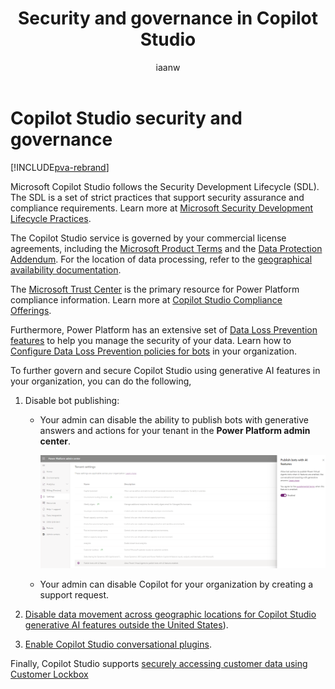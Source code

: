 ﻿---
title: Security and governance in Copilot Studio  
description: Use the security and governance controls in Power Platform and Microsoft 365 to manage the security of your data when creating, publishing, and using copilots built with Copilot Studio.
keywords: "PVA"
ms.date: 11/14/2023
ms.topic: article
author: iaanw
ms.author: iawilt
manager: leeclontz
ms.reviewer: digantak
ms.custom: plugin

---

# Copilot Studio security and governance

[!INCLUDE[pva-rebrand](includes/pva-rebrand.md)]

Microsoft Copilot Studio follows the Security Development Lifecycle (SDL). The SDL is a set of strict practices that support security assurance and compliance requirements. Learn more at [Microsoft Security Development Lifecycle Practices](https://www.microsoft.com/securityengineering/sdl/practices).

The Copilot Studio service is governed by your commercial license agreements, including the [Microsoft Product Terms](https://go.microsoft.com/fwlink/?linkid=2182773) and the [Data Protection Addendum](https://go.microsoft.com/fwlink/?linkid=2153219). For the location of data processing, refer to the [geographical availability documentation](https://dynamics.microsoft.com/availability-reports/).

The [Microsoft Trust Center](https://www.microsoft.com/trustcenter) is the primary resource for Power Platform compliance information. Learn more at [Copilot Studio Compliance Offerings](admin-certification.md).

Furthermore, Power Platform has an extensive set of [Data Loss Prevention features](/power-platform/admin/prevent-data-loss) to help you manage the security of your data. Learn how to [Configure Data Loss Prevention policies for bots](admin-data-loss-prevention.md) in your organization.

To further govern and secure Copilot Studio using generative AI features in your organization, you can do the following,

1.  Disable bot publishing:

    -   Your admin can disable the ability to publish bots with generative answers and actions for your tenant in the **Power Platform admin center**.  

        ![Screenshot showing the option to disable bot publishing.](media/security-governance/disable-bot-publishing.png)

    -   Your admin can disable Copilot for your organization by creating a support request.

2.  [Disable data movement across geographic locations for Copilot Studio generative AI features outside the United States](manage-data-movement-outside-us.md#disable-data-across-geographic-locations-outside-the-united-state)). 

3.  [Enable Copilot Studio conversational plugins](copilot-conversational-plugins.md).

Finally, Copilot Studio supports [securely accessing customer data using Customer Lockbox](/power-platform/admin/about-lockbox)